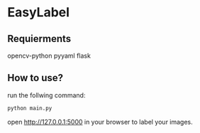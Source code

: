 # EasyLabel
## Requierments
opencv-python
pyyaml
flask
## How to use?
run the follwing command:
~~~bash
python main.py
~~~
open http://127.0.0.1:5000 in your browser to label your images.
